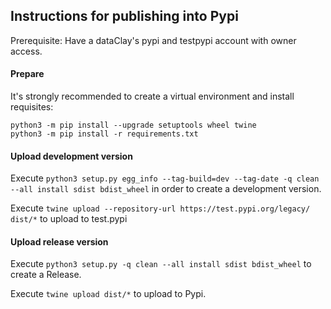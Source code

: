 ## Instructions for publishing into Pypi

Prerequisite: Have a dataClay's pypi and testpypi account with owner access.

#### Prepare

It's strongly recommended to create a virtual environment and install requisites:

```
python3 -m pip install --upgrade setuptools wheel twine
python3 -m pip install -r requirements.txt
```

#### Upload development version 

Execute `python3 setup.py egg_info --tag-build=dev --tag-date -q clean --all install sdist bdist_wheel` in order to create a development version.

Execute `twine upload --repository-url https://test.pypi.org/legacy/ dist/*` to upload to test.pypi

#### Upload release version

Execute `python3 setup.py -q clean --all install sdist bdist_wheel` to create a Release.

Execute `twine upload dist/*` to upload to Pypi. 

